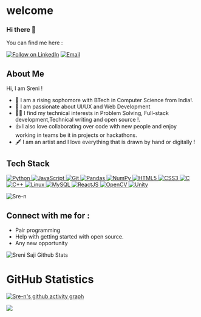 # welcome

### Hi there 👋

<!--
**Sre-n/Sre-n** is a ✨ _special_ ✨ repository because its `README.md` (this file) appears on your GitHub profile.
-->
You can find me here :
<p align="left">
  <a href="https://www.linkedin.com/in/sreni-saji-87a84a210/"><img title="Follow on LinkedIn" src="https://img.shields.io/badge/LinkedIn-0077B5?style=for-the-badge&logo=linkedin&logoColor=white"/></a>
  <a href="mailto:srenisaji5819@gmail.com"><img title="Email" src="https://img.shields.io/badge/Gmail-D14836?style=for-the-badge&logo=gmail&logoColor=white"/></a>
    
  
  

## About Me
Hi, I am Sreni !
- 🔭 I am a rising sophomore with BTech in Computer Science from India!.
- 🌱 I am passionate about UI/UX and Web Development
- 👩‍💻 I find my technical interests in Problem Solving, Full-stack development,Technical writing and open source !. 
- 👍 I also love collaborating over code with new people and enjoy working in teams be it in projects or hackathons. 
- 🖋️ I am an artist and I love everything that is drawn by hand or digitally !



 
## Tech Stack

<p align="left">
 <a href="#">
<img alt="Python" src="https://img.shields.io/badge/python%20-%2314354C.svg?&style=for-the-badge&logo=python&logoColor=white"/>
<img alt="JavaScript" src="https://img.shields.io/badge/javascript%20-%23323330.svg?&style=for-the-badge&logo=javascript&logoColor=%23F7DF1E"/>
<img alt="Git" src="https://img.shields.io/badge/git%20-%23F05033.svg?&style=for-the-badge&logo=git&logoColor=white"/>
<img alt="Pandas" src="https://img.shields.io/badge/pandas%20-%23150458.svg?&style=for-the-badge&logo=pandas&logoColor=white" />
<img alt="NumPy" src="https://img.shields.io/badge/numpy%20-%23013243.svg?&style=for-the-badge&logo=numpy&logoColor=white" />
<img alt="HTML5" src="https://img.shields.io/badge/html5%20-%23E34F26.svg?&style=for-the-badge&logo=html5&logoColor=white"/>
<img alt="CSS3" src="https://img.shields.io/badge/css3%20-%231572B6.svg?&style=for-the-badge&logo=css3&logoColor=white"/>
<img alt="C" src="https://img.shields.io/badge/c%20-%2300599C.svg?&style=for-the-badge&logo=c&logoColor=white"/>
<img alt="C++" src="https://img.shields.io/badge/c++%20-%2300599C.svg?&style=for-the-badge&logo=c%2B%2B&ogoColor=white"/>
<img alt="Linux" src="https://img.shields.io/badge/Ubuntu-E95420?style=for-the-badge&logo=ubuntu&logoColor=white" />
<img alt='MySQL' src="https://img.shields.io/badge/SQL-MySQL?style=for-the-badge&logo=mysql&color=F29111"/>
<img alt='ReactJS' src="https://img.shields.io/badge/ReactJS-ReactJS?style=for-the-badge&logo=react&color=303030"/>
<img alt="OpenCV" src="https://img.shields.io/badge/OpenCV-OpenCV?style=for-the-badge&logo=opencv&logoColor=fff&color=5C3EE8"/> 
   <img alt="Unity" src="https://img.shields.io/badge/Unity-Unity?style=for-the-badge&logo=unity&logoColor=fff&color=5C3EB8"/> 
 
 </a>
</p>


 
<p align="left"> 
<img src="https://komarev.com/ghpvc/?username=USERNAME&label=Views&color=blue&style=plastic" alt="Sre-n" />
 </p>

## Connect with me for :
  - Pair programming
  - Help with getting started with open source.
  - Any new opportunity 
  

![Sreni Saji Github Stats](https://github-readme-stats.anuraghazra1.vercel.app/api?username=Sre-n&show_icons=true&include_all_commits=true&theme=radical)

<h1 align="left">GitHub Statistics</h1>

[![Sre-n's github activity graph](https://activity-graph.herokuapp.com/graph?username=Sre-n&theme=github)](https://github.com/ashutosh00710/github-readme-activity-graph)

<a href="https://github.com/Sre-n">
  <img align="center" src="https://github-readme-stats.vercel.app/api/top-langs/?username=Sre-n&theme=tokyonight&layout=compact&" />
</a>
